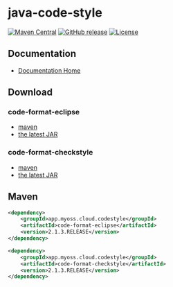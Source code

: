 # java-code-style

[![Maven Central](https://img.shields.io/maven-central/v/app.myoss.cloud.codestyle/java-code-style.svg)](https://maven-badges.herokuapp.com/maven-central/app.myoss.cloud.codestyle/java-code-style/)
[![GitHub release](https://img.shields.io/github/release/myoss-cloud/java-code-style.svg)](https://github.com/myoss-cloud/java-code-style/releases)
[![License](https://img.shields.io/badge/license-Apache%202-4EB1BA.svg)](https://www.apache.org/licenses/LICENSE-2.0.html)

## Documentation

- [Documentation Home](https://github.com/myoss-cloud/java-code-style/wiki)

## Download

### code-format-eclipse

- [maven][1]
- [the latest JAR][2]

[1]: http://repo1.maven.org/maven2/app/myoss/cloud/codestyle/code-format-eclipse/  
[2]: https://search.maven.org/remote_content?g=app.myoss.cloud.codestyle&a=code-format-eclipse&v=LATEST

### code-format-checkstyle

- [maven][3]
- [the latest JAR][4]

[3]: http://repo1.maven.org/maven2/app/myoss/cloud/codestyle/code-format-checkstyle/  
[4]: https://search.maven.org/remote_content?g=app.myoss.cloud.codestyle&a=code-format-checkstyle&v=LATEST

## Maven

```xml
<dependency>
    <groupId>app.myoss.cloud.codestyle</groupId>
    <artifactId>code-format-eclipse</artifactId>
    <version>2.1.3.RELEASE</version>
</dependency>
```

```xml
<dependency>
    <groupId>app.myoss.cloud.codestyle</groupId>
    <artifactId>code-format-checkstyle</artifactId>
    <version>2.1.3.RELEASE</version>
</dependency>
```
